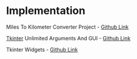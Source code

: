 # Implementation

Miles To Kilometer Converter Project - [Github Link](https://github.com/grandeurkoe/python-gui-projects/tree/2530d47abb8b3c9a70cc25a8498e01293834e54f/miles-to-km-converter-project)

[Tkinter](Turtle%20Graphics%20and%20the%20GUI.md) Unlimited Arguments And GUI - [Github Link](https://github.com/grandeurkoe/100-days-of-code-the-complete-python-pro-bootcamp/tree/6f32e61d6bcecc76acc7d4771290667bceec72a8/day-027-tkinter-unlimited-arguments-and-gui/tkinter-unlimited-arguments-and-gui)

Tkinter Widgets - [Github Link](https://github.com/grandeurkoe/100-days-of-code-the-complete-python-pro-bootcamp/tree/6f32e61d6bcecc76acc7d4771290667bceec72a8/day-027-tkinter-unlimited-arguments-and-gui/tkinter-widgets)